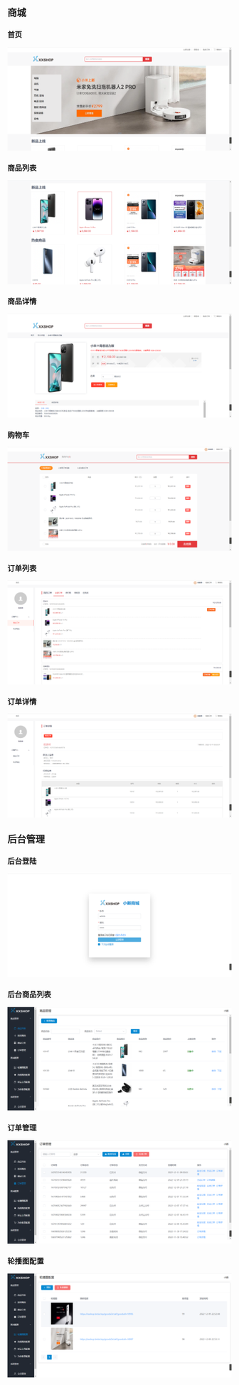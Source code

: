 ## 商城 ##

### 首页 ###

![](首页.png)

### 商品列表 ###

![](商品列表.png)

### 商品详情 ###

![](商品详情.png)

### 购物车 ###

![](购物车.png)

### 订单列表 ###

![](订单列表.png)

### 订单详情 ###

![](订单详情.png)

## 后台管理 ##

### 后台登陆 ###

![](后台登陆.png)

### 后台商品列表 ###

![](后台商品列表.png)

### 订单管理 ###

![](订单管理.png)

### 轮播图配置 ###

![](轮播图配置.png)